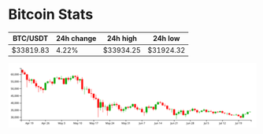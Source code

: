 # Bitcoin Stats

BTC/USDT|24h change|24h high|24h low|
|---|---|---|---|
|$33819.83|4.22%|$33934.25|$31924.32|

<img src="./chart.svg">
